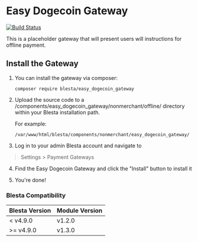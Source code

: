 # Easy Dogecoin Gateway

[![Build Status](https://github.com/qlpqlp/blesta-easy-dogecoin-gateway?branch=master)](https://github.com/qlpqlp/blesta-easy-dogecoin-gateway)

This is a placeholder gateway that will present users will instructions for offline payment.

## Install the Gateway

1. You can install the gateway via composer:

    ```
    composer require blesta/easy_dogecoin_gateway
    ```

2. Upload the source code to a /components/easy_dogecoin_gateway/nonmerchant/offline/ directory within
your Blesta installation path.

    For example:

    ```
    /var/www/html/blesta/components/nonmerchant/easy_dogecoin_gateway/
    ```

3. Log in to your admin Blesta account and navigate to
> Settings > Payment Gateways

4. Find the Easy Dogecoin Gateway and click the "Install" button to install it

5. You're done!

### Blesta Compatibility

|Blesta Version|Module Version|
|--------------|--------------|
|< v4.9.0|v1.2.0|
|>= v4.9.0|v1.3.0|
